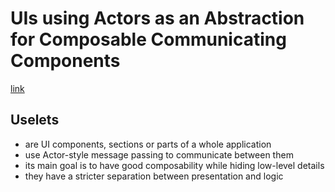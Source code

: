 # UIs using Actors as an Abstraction for Composable Communicating Components

[link](https://links-lang.org/papers/mscs/Master_Thesis_Thomas_Weber_1450761.pdf)

## Uselets

- are UI components, sections or parts of a whole application
- use Actor-style message passing to communicate between them
- its main goal is to have good composability while hiding low-level details
- they have a stricter separation between presentation and logic
